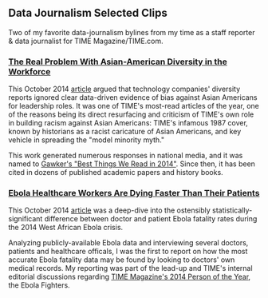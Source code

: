## Data Journalism Selected Clips

Two of my favorite data-journalism bylines from my time as a staff reporter & data journalist for TIME Magazine/TIME.com.

### [The Real Problem With Asian-American Diversity in the Workforce](http://time.com/3475962/asian-american-diversity/)

This October 2014 [article](http://time.com/3475962/asian-american-diversity/) argued that technology companies' diversity reports ignored clear data-driven evidence of bias against Asian Americans for leadership roles. It was one of TIME's most-read articles of the year, one of the reasons being its direct resurfacing and criticism of TIME's own role in building racism against Asian Americans: TIME's infamous 1987 cover, known by historians as a racist caricature of Asian Americans, and key vehicle in spreading the "model minority myth."

This work generated numerous responses in national media, and it was named to [Gawker's "Best Things We Read in 2014"](http://review.gawker.com/the-best-things-we-read-in-2014-1670504393). Since then, it has been cited in dozens of published academic papers and history books.



### [Ebola Healthcare Workers Are Dying Faster Than Their Patients](http://time.com/3475962/asian-american-diversity/)

This October 2014 [article](http://time.com/3453429/ebola-healthcare-workers-fatality-rate/) was a deep-dive into the ostensibly statistically-significant difference between doctor and patient Ebola fatality rates during the 2014 West African Ebola crisis. 

Analyzing publicly-available Ebola data and interviewing several doctors, patients and healthcare officals, I was the first to report on how the most accurate Ebola fatality data may be found by looking to doctors' own medical records. My reporting was part of the lead-up and TIME's internal editorial discussions regarding [TIME Magazine's 2014 Person of the Year](http://time.com/time-person-of-the-year-ebola-fighters-choice/), the Ebola Fighters.